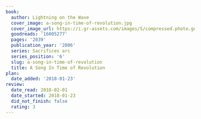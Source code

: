 ```yaml
---
book:
  author: Lightning on the Wave
  cover_image: a-song-in-time-of-revolution.jpg
  cover_image_url: https://i.gr-assets.com/images/S/compressed.photo.goodreads.com/books/1579183787l/16005277._SX98_.jpg
  goodreads: '16005277'
  pages: '2839'
  publication_year: '2006'
  series: Sacrifices arc
  series_position: '6'
  slug: a-song-in-time-of-revolution
  title: A Song In Time of Revolution
plan:
  date_added: '2018-01-23'
review:
  date_read: 2018-02-01
  date_started: 2018-01-23
  did_not_finish: false
  rating: 3
---
```

